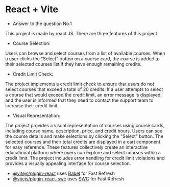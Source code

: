 # React + Vite
- Answer to the question No.1

This project is made by react JS.  There are three features of this project:

- Course Selection:

Users can browse and select courses from a list of available courses.
When a user clicks the "Select" button on a course card, the course is added to their selected courses list if they have enough remaining credits.

- Credit Limit Check:

The project implements a credit limit check to ensure that users do not select courses that exceed a total of 20 credits.
If a user attempts to select a course that would exceed the credit limit, an error message is displayed, and the user is informed that they need to contact the support team to increase their credit limit.

- Visual Representation:

The project provides a visual representation of courses using course cards, including course name, description, price, and credit hours.
Users can see the course details and make selections by clicking the "Select" button.
The selected courses and their total credits are displayed in a cart component for easy reference.
These features collectively create an interactive educational platform where users can explore and select courses within a credit limit. The project includes error handling for credit limit violations and provides a visually appealing interface for course selection.


- [@vitejs/plugin-react](https://github.com/vitejs/vite-plugin-react/blob/main/packages/plugin-react/README.md) uses [Babel](https://babeljs.io/) for Fast Refresh
- [@vitejs/plugin-react-swc](https://github.com/vitejs/vite-plugin-react-swc) uses [SWC](https://swc.rs/) for Fast Refresh
